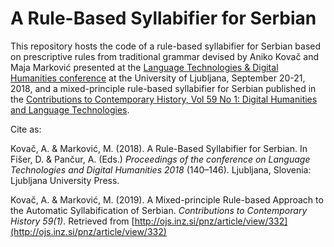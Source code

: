 # A Rule-Based Syllabifier for Serbian

This repository hosts the code of a rule-based syllabifier for Serbian based on prescriptive rules from traditional grammar devised by Aniko Kovač and Maja Marković presented at the [Language Technologies & Digital Humanities conference](http://www.sdjt.si/wp/dogodki/konference/jtdh-2018-english/) at the University of Ljubljana, September 20-21, 2018, and a mixed-principle rule-based syllabifier for Serbian published in the [Contributions to Contemporary History, Vol 59 No 1: Digital Humanities and Language Technologies](http://ojs.inz.si/pnz/article/view/332).

Cite as:

Kovač, A. & Marković, M. (2018). A Rule-Based Syllabifier for Serbian. In Fišer, D. & Pančur, A. (Eds.) *Proceedings of the conference on Language Technologies and Digital Humanities 2018* (140–146). Ljubljana, Slovenia: Ljubljana University Press.

Kovač, A. & Marković, M. (2019). A Mixed-principle Rule-based Approach to the Automatic Syllabification of Serbian. *Contributions to Contemporary History 59(1)*. Retrieved from [http://ojs.inz.si/pnz/article/view/332](http://ojs.inz.si/pnz/article/view/332)

